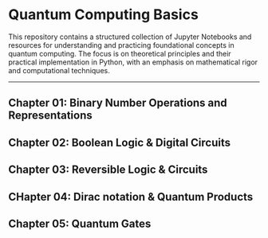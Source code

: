 # Quantum Computing Basics

This repository contains a structured collection of Jupyter Notebooks and resources for understanding and practicing foundational concepts in quantum computing. The focus is on theoretical principles and their practical implementation in Python, with an emphasis on mathematical rigor and computational techniques.

---

## **Chapter 01: Binary Number Operations and Representations**

## **Chapter 02: Boolean Logic & Digital Circuits**

## **Chapter 03: Reversible Logic & Circuits**

## **CHapter 04: Dirac notation & Quantum Products**

## **Chapter 05: Quantum Gates**
